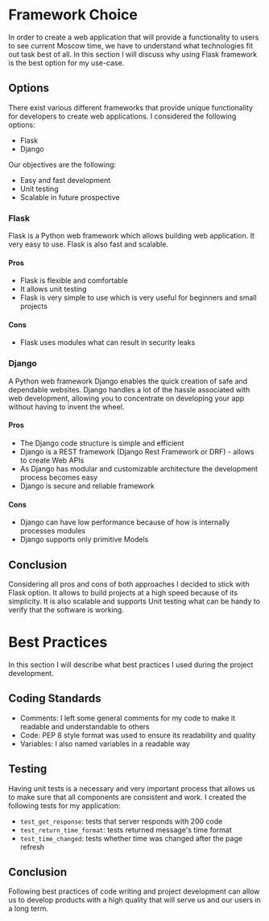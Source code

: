 # Framework Choice

In order to create a web application that will provide a functionality to users to see current Moscow time,
we have to understand what technologies fit out task best of all. In this section I will discuss why using Flask
framework is the best option for my use-case.

## Options

There exist various different frameworks that provide unique functionality for developers to create web applications.
I considered the following options:
- Flask
- Django

Our objectives are the following:
* Easy and fast development
* Unit testing
* Scalable in future prospective

### Flask
Flask is a Python web framework which allows building web application. It very easy to use. Flask is also fast and scalable.

#### Pros
* Flask is flexible and comfortable
* It allows unit testing
* Flask is very simple to use which is very useful for beginners and small projects
#### Cons
* Flask uses modules what can result in security leaks


### Django
A Python web framework Django enables the quick creation of safe and dependable websites. Django handles a lot of the hassle associated with web development, allowing you to concentrate on developing your app without having to invent the wheel.

#### Pros
* The Django code structure is simple and efficient
* Django is a REST framework (Django Rest Framework or DRF) - allows to create Web APIs
* As Django has modular and customizable architecture the development process becomes easy
* Django is secure and reliable framework
#### Cons
* Django can have low performance because of how is internally processes modules 
* Django supports only primitive Models

## Conclusion

Considering all pros and cons of both approaches I decided to stick with Flask option. It allows to build projects at a high speed
because of its simplicity. It is also scalable and supports Unit testing what can be handy to verify that the software is working.

# Best Practices

In this section I will describe what best practices I used during the project development.

## Coding Standards

* Comments: I left some general comments for my code to make it readable and understandable to others
* Code: PEP 8 style format was used to ensure its readability and quality
* Variables: I also named variables in a readable way

## Testing

Having unit tests is a necessary and very important process that allows us to make sure that all components are consistent and work.
I created the following tests for my application:
- `test_get_response`: tests that server responds with 200 code
- `test_return_time_format`: tests returned message's time format
- `test_time_changed`: tests whether time was changed after the page refresh


## Conclusion

Following best practices of code writing and project development can allow us to develop products with a high quality that
will serve us and our users in a long term.